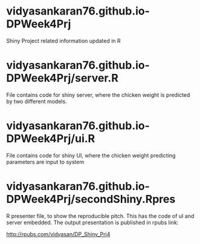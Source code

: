# vidyasankaran76.github.io-DPWeek4Prj

Shiny Project related information updated in R

# vidyasankaran76.github.io-DPWeek4Prj/server.R

File contains code for shiny server, where the chicken weight is predicted by two different models.

# vidyasankaran76.github.io-DPWeek4Prj/ui.R

File contains code for shiny UI, where the chicken weight predicting parameters are input to system

# vidyasankaran76.github.io-DPWeek4Prj/secondShiny.Rpres

R presenter file, to show the reproducible pitch. This has the code of uI and server embedded. The output presentation is published in rpubs link:

http://rpubs.com/vidyasan/DP_Shiny_Prj4





